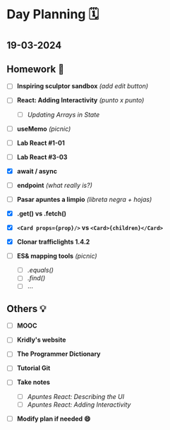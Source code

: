 # Day Planning :spiral_calendar:

## 19-03-2024

## Homework :pencil:

- [ ] **Inspiring sculptor sandbox** *(add edit button)*

- [ ] **React: Adding Interactivity** *(punto x punto)*
  
  - [ ] *Updating Arrays in State*

- [ ] **useMemo** *(picnic)*

- [ ] **Lab React #1-01**

- [ ] **Lab React #3-03**

- [x] **await / async**

- [ ] **endpoint** *(what really is?)*

- [ ] **Pasar apuntes a limpio** *(libreta negra + hojas)*

- [x] **.get() vs .fetch()**

- [x] **`<Card props={prop}/>` vs `<Card>{children}</Card>`**

- [x] **Clonar trafficlights 1.4.2**

- [ ] **ES& mapping tools** *(picnic)*
  
  - [ ] *.equals()*
  - [ ] *.find()*
  - [ ] ...

## Others :bulb:

- [ ] **MOOC**

- [ ] **Kridly's website**

- [ ] **The Programmer Dictionary**

- [ ] **Tutorial Git**

- [ ] **Take notes**
  
  - [ ] *Apuntes React: Describing the UI*
  - [ ] *Apuntes React: Adding Interactivity*

- [ ] **Modify plan if needed :smile:**
